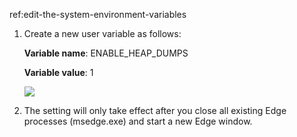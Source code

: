 ref:edit-the-system-environment-variables

1. Create a new user variable as follows:

    **Variable name**: ENABLE_HEAP_DUMPS

    **Variable value**: 1

    ![](https://joji.blob.core.windows.net/recipe/edge-crashpad-full-dump-2.png)

2. The setting will only take effect after you close all existing Edge processes (msedge.exe) and start a new Edge window.
